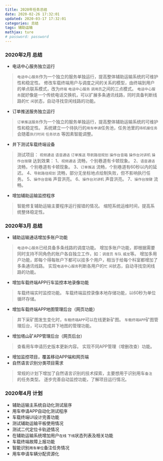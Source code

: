 ```yaml
---
title: 2020年任务总结
date: 2020-02-26 17:32:01
updated: 2020-03-17 17:32:01
categories: 总结
tags: 辅助运输
mathjax: ture
# password: password
---
```



### 2020年2月 总结
* 电话中心服务独立运行
> `电话中心服务`作为一个独立的服务单独运行，提高整体辅助运输系统的可维护性和稳定性。
> 修改车载终端用户与调度之间的关系的模型，由终端到用户的单点联系模式，改为`终端` `电话中心服务` `调用员`之间的三点模式。
> `电话中心服务`就好像是一个传统电话交换机，可以扩展多条通讯线路，同时具备判断线路的`忙` `闲`状态，自动寻找空闲线路的功能。
* 订单推送服务独立运行
> `订单推送服务`作为一个独立的服务单独运行，提高整体辅助运输系统的可维护性和稳定性。
> 系统建立一个待执行的`用车申请`任务池，任务池里的`待机接任务`会随着`执行时间` `任务状态` 等因素智能调整。
* 井下测试车载终端设备
> 测试项目： `视频通话` `语音通话` `订单推送` `导航路径规划` `操作台音箱` `操作台对讲机` `操作台按键`
> 达到效果：
1、`视频通话` 流畅，个别巷道有卡顿现象。
2、`语音通话` 流畅，个别巷道有卡顿现象。
3、`订单推送` 流畅，个别巷道有60秒以内的延迟。
4、`导航路径规划` 流畅，部分无坐标地点绘制失败，但不影响执行任务。
5、`操作台音箱` 声音洪亮。
6、`操作台对讲机` 声音洪亮。
7、`操作台按键` 流畅。
* 增加辅助运输监控程序
> 智能修复辅助运输主要程序运行报错的情况。
> 缩短系统运维时间，提高系统整体稳定性。


### 2020年3月 总结
* 辅助运输通话增加多账户功能
> `电话中心服务`已经具备多条线路的调度功能。
> 增加多账户功能，即根据需要同时支持不同角色的账户各自独立工作，如：`调度员` `车队` `威龙`等。
> 增加多用户功能，即每个得每账户下都可以挂多个用户，相当于给每个科室都增加了多条通讯线路。
> 实现`电话中心服务`判断各用户的`忙` `闲`状态，自动寻找空闲线路的功能。
* 增加车载终端APP行车监控本地录像功能
> 车载终端实时监控功能。
> 车载终端监控录像本地存储功能，以60秒为单位循环存储。
* 增加车载终端APP地图管理后台（网页功能）
> 井下采矿图发生变化时，`车载终端APP`可以在线更新矿图。
> `车载终端APP`矿图管理后台，可以完成井下地图的管理功能。
* 增加塔山矿APP管理后台（网页后台）
> 查看用车申请历史版本更新内容。
> 实现不同APP管理（增删改查）功能。
* 增加监控项目，覆盖移动APP端和网页端
* 自然语言识别分类项目需求
> 常规的计划下增加了自然语言识别的技术探索，主要想用于识别用车`备注 `的任务类型。
> 逐步完善自动监控功能，了解项目运行情况。

### 2020年4月 计划
* 辅助运输主系统自动化测试层序
* 用车申请APP自动化测试程序
* 车载终端UI设计完善功能
* 测试辅助运输平板使用情况
* 测试二代定位卡轨迹情况
* 在辅助运输系统增加用户`在线` `下线`状态列表及相关功能
* 车载终端故障上报功能
* 智能识别`用车单位`备注任务情况
* 用车申请车辆分配资源化